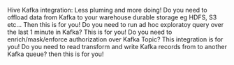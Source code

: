 Hive Kafka integration: Less pluming and more doing!
Do you need to offload data from Kafka to your warehouse durable storage eg HDFS, S3 etc... Then this is for you!
Do you need to run ad hoc exploratoy query over the last 1 minute in Kafka? This is for you!
Do you need to enrich/mask/enforce authorization over Kafka Topic? This integration is for you!
Do you need to read transform and write Kafka records from to another Kafka queue? then this is for you!


